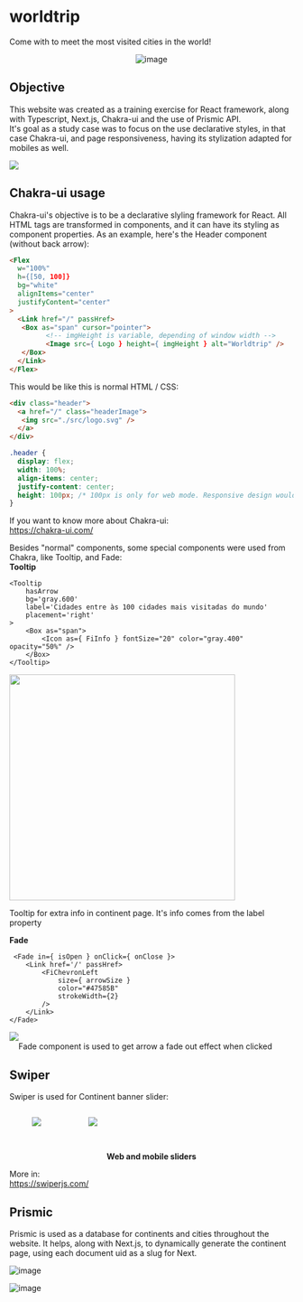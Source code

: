 # worldtrip

Come with to meet the most visited cities in the world!

<div align="center">

  ![image](https://user-images.githubusercontent.com/62719629/157969968-e517cf6a-c4b5-4832-854e-73580147b588.png)
  
</div>

## Objective
This website was created as a training exercise for React framework, along with Typescript, Next.js, Chakra-ui and the use of Prismic API.<br/>
It's goal as a study case was to focus on the use declarative styles, in that case Chakra-ui, and page responsiveness, having its stylization adapted for mobiles as well. 

<div style="display: flex">
  <img src="https://user-images.githubusercontent.com/62719629/157968449-ea80bc09-898c-4d81-9029-715dce088962.png" />
</div>

## Chakra-ui usage
Chakra-ui's objective is to be a declarative slyling framework for React. All HTML tags are transformed in components, and it can have its styling as component properties. As an example, here's the Header component (without back arrow):

```HTML
<Flex
  w="100%"
  h={[50, 100]}
  bg="white"
  alignItems="center"
  justifyContent="center"
>
  <Link href="/" passHref>
   <Box as="span" cursor="pointer">
         <!-- imgHeight is variable, depending of window width -->
         <Image src={ Logo } height={ imgHeight } alt="Worldtrip" />
   </Box>
  </Link>
</Flex>
```

This would be like this is normal HTML / CSS:

```HTML
<div class="header">
  <a href="/" class="headerImage">
   <img src="./src/logo.svg" />
  </a>
</div>
```
```CSS
.header {
  display: flex;
  width: 100%;
  align-items: center;
  justify-content: center;
  height: 100px; /* 100px is only for web mode. Responsive design would require 50px for mobile mode */
}
```

If you want to know more about Chakra-ui:<br/>
https://chakra-ui.com/

Besides "normal" components, some special components were used from Chakra, like Tooltip, and Fade:<br/>
**Tooltip**
```
<Tooltip 
    hasArrow
    bg='gray.600' 
    label='Cidades entre às 100 cidades mais visitadas do mundo' 
    placement='right'
>
    <Box as="span">
        <Icon as={ FiInfo } fontSize="20" color="gray.400" opacity="50%" />
    </Box>
</Tooltip>
```
<img src="https://user-images.githubusercontent.com/62719629/157975677-f15754a4-7531-4664-a33a-d1e91cfe2866.png" width="400px" />

Tooltip for extra info in continent page. It's info comes from the label property

**Fade**
```
 <Fade in={ isOpen } onClick={ onClose }>
    <Link href='/' passHref>
        <FiChevronLeft 
            size={ arrowSize }
            color="#47585B"
            strokeWidth={2}
        />
    </Link>
</Fade>
```
<div style="display: flex;" align="center" justify="center">
<img src="https://user-images.githubusercontent.com/62719629/157975831-fe53156e-076b-42d2-9489-138cb3f0887f.png" /> <br/> Fade component is used to get arrow a fade out effect when clicked
</div>

## Swiper
Swiper is used for Continent banner slider:

<div style="display: flex; width='100%'">
  <figure style="display: block;">
    <img src="https://media.giphy.com/media/jaBU9IIsHwRg0mcfa4/giphy.gif" />
  </figure> &nbsp;
  <figure style="display: block;">
    <img src="https://media.giphy.com/media/va5O1UbzESmxizj2SN/giphy.gif" />
   </figure>
</div>
<br/>
<p align="center" style="font-weight:700">Web and mobile sliders</p>

More in:<br/>
https://swiperjs.com/

## Prismic
Prismic is used as a database for continents and cities throughout the website. It helps, along with Next.js, to dynamically generate the continent page, using each document uid as a slug for Next.

![image](https://user-images.githubusercontent.com/62719629/157978869-0cb9790f-b3a7-4db5-bd99-b593e3f4f938.png)

![image](https://user-images.githubusercontent.com/62719629/157979008-737ef5b7-c2c7-4c36-a46e-974a112a2231.png)

